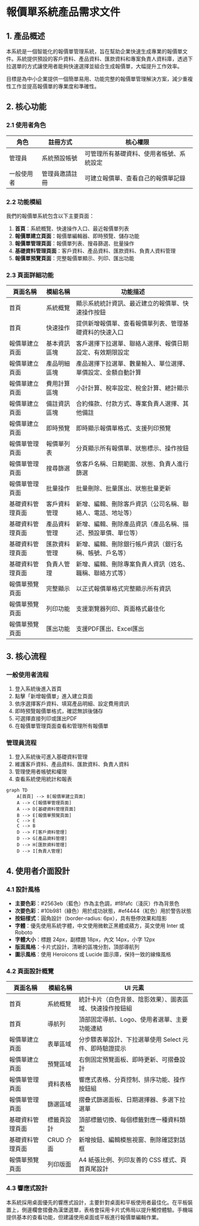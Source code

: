 # 報價單系統產品需求文件

## 1. 產品概述

本系統是一個智能化的報價單管理系統，旨在幫助企業快速生成專業的報價單文件。系統提供預設的客戶資料、產品資料、匯款資料和專案負責人資料庫，透過下拉選單的方式讓使用者能夠快速選擇並組合生成報價單，大幅提升工作效率。

目標是為中小企業提供一個簡單易用、功能完整的報價單管理解決方案，減少重複性工作並提高報價單的專業度和準確性。

## 2. 核心功能

### 2.1 使用者角色

| 角色 | 註冊方式 | 核心權限 |
|------|----------|----------|
| 管理員 | 系統預設帳號 | 可管理所有基礎資料、使用者帳號、系統設定 |
| 一般使用者 | 管理員邀請註冊 | 可建立報價單、查看自己的報價單記錄 |

### 2.2 功能模組

我們的報價單系統包含以下主要頁面：

1. **首頁**：系統概覽、快速操作入口、最近報價單列表
2. **報價單建立頁面**：報價單編輯器、即時預覽、儲存功能
3. **報價單管理頁面**：報價單列表、搜尋篩選、批量操作
4. **基礎資料管理頁面**：客戶資料、產品資料、匯款資料、負責人資料管理
5. **報價單預覽頁面**：完整報價單顯示、列印、匯出功能

### 2.3 頁面詳細功能

| 頁面名稱 | 模組名稱 | 功能描述 |
|----------|----------|----------|
| 首頁 | 系統概覽 | 顯示系統統計資訊、最近建立的報價單、快速操作按鈕 |
| 首頁 | 快速操作 | 提供新增報價單、查看報價單列表、管理基礎資料的快速入口 |
| 報價單建立頁面 | 基本資訊區塊 | 客戶選擇下拉選單、聯絡人選擇、報價日期設定、有效期限設定 |
| 報價單建立頁面 | 產品明細區塊 | 產品選擇下拉選單、數量輸入、單位選擇、單價設定、金額自動計算 |
| 報價單建立頁面 | 費用計算區塊 | 小計計算、稅率設定、稅金計算、總計顯示 |
| 報價單建立頁面 | 備註資訊區塊 | 合約條款、付款方式、專案負責人選擇、其他備註 |
| 報價單建立頁面 | 即時預覽 | 即時顯示報價單格式、支援列印預覽 |
| 報價單管理頁面 | 報價單列表 | 分頁顯示所有報價單、狀態標示、操作按鈕 |
| 報價單管理頁面 | 搜尋篩選 | 依客戶名稱、日期範圍、狀態、負責人進行篩選 |
| 報價單管理頁面 | 批量操作 | 批量刪除、批量匯出、狀態批量更新 |
| 基礎資料管理頁面 | 客戶資料管理 | 新增、編輯、刪除客戶資訊（公司名稱、聯絡人、電話、地址等） |
| 基礎資料管理頁面 | 產品資料管理 | 新增、編輯、刪除產品資訊（產品名稱、描述、預設單價、單位等） |
| 基礎資料管理頁面 | 匯款資料管理 | 新增、編輯、刪除銀行帳戶資訊（銀行名稱、帳號、戶名等） |
| 基礎資料管理頁面 | 負責人管理 | 新增、編輯、刪除專案負責人資訊（姓名、職稱、聯絡方式等） |
| 報價單預覽頁面 | 完整顯示 | 以正式報價單格式完整顯示所有資訊 |
| 報價單預覽頁面 | 列印功能 | 支援瀏覽器列印、頁面格式最佳化 |
| 報價單預覽頁面 | 匯出功能 | 支援PDF匯出、Excel匯出 |

## 3. 核心流程

### 一般使用者流程
1. 登入系統後進入首頁
2. 點擊「新增報價單」進入建立頁面
3. 依序選擇客戶資料、填寫產品明細、設定費用資訊
4. 即時預覽報價單格式，確認無誤後儲存
5. 可選擇直接列印或匯出PDF
6. 在報價單管理頁面查看和管理所有報價單

### 管理員流程
1. 登入系統後可進入基礎資料管理
2. 維護客戶資料、產品資料、匯款資料、負責人資料
3. 管理使用者帳號和權限
4. 查看系統使用統計和報表

```mermaid
graph TD
    A[首頁] --> B[報價單建立頁面]
    A --> C[報價單管理頁面]
    A --> D[基礎資料管理頁面]
    B --> E[報價單預覽頁面]
    C --> E
    C --> B
    D --> F[客戶資料管理]
    D --> G[產品資料管理]
    D --> H[匯款資料管理]
    D --> I[負責人管理]
```

## 4. 使用者介面設計

### 4.1 設計風格
- **主要色彩**：#2563eb（藍色）作為主色調，#f8fafc（淺灰）作為背景色
- **次要色彩**：#10b981（綠色）用於成功狀態，#ef4444（紅色）用於警告狀態
- **按鈕樣式**：圓角設計（border-radius: 6px），具有懸停效果和陰影
- **字體**：優先使用系統字體，中文使用微軟正黑體或蘋方，英文使用 Inter 或 Roboto
- **字體大小**：標題 24px，副標題 18px，內文 14px，小字 12px
- **版面風格**：卡片式設計，清晰的區塊分割，頂部導航列
- **圖示風格**：使用 Heroicons 或 Lucide 圖示庫，保持一致的線條風格

### 4.2 頁面設計概覽

| 頁面名稱 | 模組名稱 | UI 元素 |
|----------|----------|----------|
| 首頁 | 系統概覽 | 統計卡片（白色背景、陰影效果）、圖表區域、快速操作按鈕組 |
| 首頁 | 導航列 | 頂部固定導航、Logo、使用者選單、主要功能連結 |
| 報價單建立頁面 | 表單區域 | 分步驟表單設計、下拉選單使用 Select 元件、即時驗證提示 |
| 報價單建立頁面 | 預覽區域 | 右側固定預覽面板、即時更新、可摺疊設計 |
| 報價單管理頁面 | 資料表格 | 響應式表格、分頁控制、排序功能、操作按鈕組 |
| 報價單管理頁面 | 篩選區域 | 摺疊式篩選面板、日期選擇器、多選下拉選單 |
| 基礎資料管理頁面 | 標籤頁設計 | 頂部標籤切換、每個標籤對應一種資料類型 |
| 基礎資料管理頁面 | CRUD 介面 | 新增按鈕、編輯模態視窗、刪除確認對話框 |
| 報價單預覽頁面 | 列印版面 | A4 紙張比例、列印友善的 CSS 樣式、頁首頁尾設計 |

### 4.3 響應式設計
本系統採用桌面優先的響應式設計，主要針對桌面和平板使用者最佳化。在平板裝置上，側邊欄會摺疊為漢堡選單，表格會採用卡片式佈局以提升觸控體驗。手機端提供基本的查看功能，但建議使用桌面或平板進行報價單編輯作業。